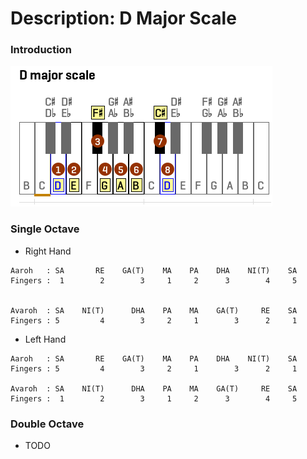 # Description: D Major Scale

### Introduction
![](images/major-scale-04-d-major-scale.png)

### Single Octave
* Right Hand
```
Aaroh   : SA       RE    GA(T)    MA    PA    DHA    NI(T)    SA
Fingers :  1        2        3     1     2      3        4     5


Avaroh  : SA    NI(T)      DHA    PA    MA    GA(T)     RE    SA
Fingers : 5         4        3     2     1        3      2     1

```
* Left Hand
```
Aaroh   : SA       RE    GA(T)    MA    PA    DHA    NI(T)    SA
Fingers : 5         4        3     2     1        3      2     1

Avaroh  : SA    NI(T)      DHA    PA    MA    GA(T)     RE    SA
Fingers :  1        2        3     1     2      3        4     5
```

### Double Octave
* TODO
